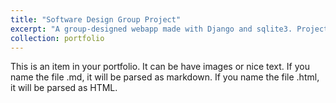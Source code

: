 ```yaml
---
title: "Software Design Group Project"
excerpt: "A group-designed webapp made with Django and sqlite3. Project can be found [here](https://github.com/Iroquois-Falls/Iroquois-Falls).<br/> ![Watch Our Demo Here!](https://youtu.be/kqkjt9W8pR8)"
collection: portfolio
---
```


This is an item in your portfolio. It can be have images or nice text. If you name the file .md, it will be parsed as markdown. If you name the file .html, it will be parsed as HTML. 
